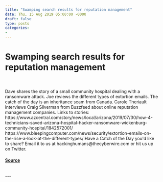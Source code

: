 ```yaml
---
title: "Swamping search results for reputation management"
date: Thu, 15 Aug 2019 05:00:00 -0000
draft: false
type: posts
categories: 
- 
---
```

# Swamping search results for reputation management

<br/>

<br/>
Dave shares the story of a small community hospital dealing with a ransomware attack. Joe reviews the different types of extortion emails. The catch of the day is an inheritance scam from Canada. Carole Theriault interviews Craig Silverman from Buzzfeed about online reputation management companies. Links to stories: https://www.azcentral.com/story/news/local/arizona/2019/07/30/how-4-technicians-saved-arizona-hospital-hacker-ransomware-wickenburg-community-hospital/1842572001/ https://www.bleepingcomputer.com/news/security/extortion-emails-on-the-rise-a-look-at-the-different-types/ Have a Catch of the Day you'd like to share? Email it to us at hackinghumans@thecyberwire.com or hit us up on Twitter.

#### [Source](https://thecyberwire.com/podcasts/hacking-humans/61/notes)

<br/>
---

